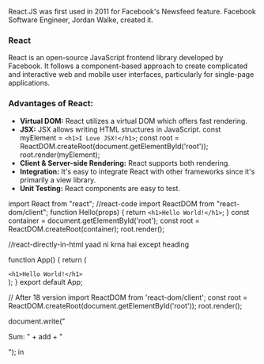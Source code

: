 <!-- react.js -->

React.JS was first used in 2011 for Facebook's Newsfeed feature. Facebook Software Engineer, Jordan Walke, created it.

### React
React is an open-source JavaScript frontend library developed by Facebook. It follows a component-based approach to create complicated and interactive web and mobile user interfaces, particularly for single-page applications.

### Advantages of React:
- **Virtual DOM:** React utilizes a virtual DOM which offers fast rendering.
- **JSX:** JSX allows writing HTML structures in JavaScript.
const myElement = ```<h1>I Love JSX!</h1>```;
const root = ReactDOM.createRoot(document.getElementById('root'));
root.render(myElement);
- **Client & Server-side Rendering:** React supports both rendering.
- **Integration:** It's easy to integrate React with other frameworks since it's primarily a view library.
- **Unit Testing:** React components are easy to test.

import React from "react";   //react-code
import ReactDOM from "react-dom/client";
function Hello(props) {
  return ```<h1>Hello World!</h1>```;
}
const container = document.getElementById('root');
const root = ReactDOM.createRoot(container);
root.render(<Hello />);

<!DOCTYPE html>   //react-directly-in-html yaad ni krna hai except heading
<html>
  <head>
    <script src="https://unpkg.com/react@18/umd/react.development.js" crossorigin></script>
    <script src="https://unpkg.com/react-dom@18/umd/react-dom.development.js" crossorigin></script>
    <script src="https://unpkg.com/@babel/standalone/babel.min.js"></script>
  </head>
  <body>
    <div id="mydiv"></div>
    <script type="text/babel">
      function Hello() {
        return ```<h1>Hello World!</h1>```;
      }
      const container = document.getElementById('mydiv');
      const root = ReactDOM.createRoot(container);
      root.render(<Hello />)
    </script>
  </body>
</html>

function App() {
  return (
    <div className="App">
      ```<h1>Hello World!</h1>```
    </div>
  );
}
export default App;

// After 18 version
import ReactDOM from 'react-dom/client';
const root = ReactDOM.createRoot(document.getElementById('root'));
root.render(<App />);

document.write("<p>Sum: " + add + "</p>"); in <script> tag


### Components:
Components in React encapsulate reusable pieces of functionality or UI. They promote a higher level of abstraction and modularity in building web applications.

### State:
The state object is where you store property values that belongs to the component. When the state object changes, the component re-renders.

### Pure Components:
React pure components are the components that do not re-render when the value of props and state has been updated with the same values. Since these components do not cause re-rendering.

### Controlled vs. Uncontrolled Components:
- **Controlled Component:** Receives its value through props and notifies changes through callbacks.
- **Uncontrolled Component:** Manages its own state internally and directly interacts with the DOM for data retrieval.

### Fragments:
Fragments allow grouping a list of children without adding extra nodes to the DOM. They are not rendered to the DOM directly.

### Props:
Props are arguments passed into React components. They contain data coming down from a parent component to a child component.
### Key Prop:
The "key" prop helps React identify elements during the reconciliation process, making updates efficient.

### Lifecycle of Components:
Each component in React has a lifecycle which you can monitor and manipulate during its three main phases: Mounting, Updating, and Unmounting.

### Mounting phase:
- `constructor()`: Initializes state.
- `getDerivedStateFromProps()`: Initializes state & gets prop for methods.
- `render()`: It is mandatory & actually puts HTML to the DOM.
- `componentDidMount()`: Executes after mounting, used for data fetching and side effects.

### Updating phase:
- `getDerivedStateFromProps()`: Still the natural place to set the state object.
- `shouldComponentUpdate()`: return True/False that specifies whether React should continue with the re-rendering or not.
- `componentDidUpdate()`: Executes after updates, useful for post-update side effects.
- `render()`: Same
- `getSnapshotBeforeUpdate()`: You have access to the props and state before the update
- `componentDidUpdate()`: Executes after updates, useful for post-update side effects.

### Unmounting phase:
- `componentWillUnmount()`: Executes before unmounting, used for cleanup tasks.

```javascript
  class Header extends React.Component {
    constructor(props) {
      super(props);
      this.state = { favoritecolor: "red" };
      console.log("Constructor: Initializing state.");
    }
    static getDerivedStateFromProps(props, state) {
      console.log("getDerivedStateFromProps: Syncing props with state.");
      return null; // No changes to state in this example.
    }
    componentDidMount() {
      console.log("componentDidMount: Component mounted to the DOM.");
      setTimeout(() => {
        this.setState({ favoritecolor: "yellow" });
      }, 1000);
    }
    shouldComponentUpdate(nextProps, nextState) {
      console.log("shouldComponentUpdate: Checking if component should re-render.");
      return true; // Allow the update
    }
    getSnapshotBeforeUpdate(prevProps, prevState) {
      console.log("getSnapshotBeforeUpdate: Capturing state before update.");
      return prevState.favoritecolor; // Snapshot of the previous favorite color.
    }
    componentDidUpdate(prevProps, prevState, snapshot) {
      console.log("componentDidUpdate: Component re-rendered.");
      document.getElementById("mydiv").innerHTML =
        `Before update, the favorite color was ${snapshot}. ` +
        `The updated favorite is ${this.state.favoritecolor}.`;
    }
    componentWillUnmount() {
      console.log("componentWillUnmount: Cleaning up before component unmounts.");
      alert("The component named Header is about to be unmounted.");
    }
    render() {
      console.log("Render: Rendering component.");
      return (
        <div>
          <h1>My Favorite Color is {this.state.favoritecolor}</h1>
          <div id="mydiv"></div>
        </div>
      );
    }
  }
  class App extends React.Component {
    constructor(props) {
      super(props);
      this.state = { showHeader: true };
    }
    toggleHeader = () => {
      this.setState((prevState) => ({ showHeader: !prevState.showHeader }));
    };
    render() {
      return (
        <div>
          {this.state.showHeader && <Header />}
          <button onClick={this.toggleHeader}>
            {this.state.showHeader ? "Unmount Header" : "Mount Header"}
          </button>
        </div>
      );
    }
  }
  const root = ReactDOM.createRoot(document.getElementById("root"));
  root.render(<App />);
```
//in function based useEffect does all of that

<>{ isGoal ? <MadeGoal/> : <MissedGoal/> }</>
in list remember to give keys


### React Router:
to add page routing.
 <BrowserRouter>
      <Routes>
        <Route path="/" element={<Layout />}>
        <Route index element={<Home />} />
        <Route path="blogs" element={<Blogs />} />
        <Route path="*" element={<NoPage />} />

### React css:
{{}}, camelCased instead of background-color
<h1 style={{backgroundColor: "lightblue"}}>Hello!</h1>
The CSS inside a module is available only for the component that imported it: my-style.module.css
Sass is a CSS pre-processor. Sass files are executed on the server and sends CSS to the browser. can use variables and other Sass functions.

### React Hooks:
Introduced in React version 16.8, hooks allow using state and other React features without converting functional components to classes. They streamline code and reduce the likelihood of bugs.

3 rules:
Hooks can only be called inside React function components.  
Hooks can only be called at the top level of a component.   
Hooks cannot be conditional.    

### Basic Hooks:
- `useState`: Returns a stateful value and a function to update it.
    setCar(previousState => { //to save previousState of object otherwise whole object would be destroyed.
          return { ...previousState, color: "blue" }
        })

- `useEffect`: Performs side effects in function components. Fetching data, directly updating the DOM, and timers. useEffect(<function>, <dependency>)
    return () => clearTimeout(timer) //remember to clear memory before leaving useEffect.

- `useContext`: The component at the top and bottom of the stack need access to the state. To do this without Context, we will need to pass the state as "props" through each deeply nested components. This is called "prop drilling".

  Component2({ user }){ <Component3 user={user} /> }

  import { createContext, useContext } from "react";
  const UserContext = createContext();
  <UserContext.Provider value={user}>
  </UserContext.Provider>
  const user = useContext(UserContext);


#### Additional Hooks:
- `useRef`: Performs side effects in function components.
  const count = useRef(0);
  useEffect(() => {
    count.current = count.current + 1;
  });
- `useReducer`: Manages state similar to Redux for smaller applications. //skibdi
  State Reducers with useReducer
  For complex state logic, useReducer can be more efficient.
  const initialState = { count: 0 };
  function reducer(state, action) {
    switch (action.type) {
      case 'increment': return { count: state.count + 1 };
      case 'decrement': return { count: state.count - 1 };
      default: return state;
    }
  }
  const [state, dispatch] = useReducer(reducer, initialState);


- `useMemo`: returns a memoized value & `useCallback`: returns a memoized function to prevent recreation on every re-render. We prefer useCallback as Every time a component re-renders, its functions get recreated it is called referential equality.

- `custom hooks`:
  function useSomeData(url) { //let's suppose fetch some data
    return data;
  }
  const data = useSomeData('/api/data');
  return <div>{data ? JSON.stringify(data) : 'Loading...'}</div>;

  extra 
  '''
- `useImperativeHandle`: Allows modifying the ref instance exposed from parent components.
- `useLayoutEffect`: Runs synchronously immediately after React has performed all DOM mutations.
- `useDebugValue`: Displays additional information next to custom Hooks, with optional formatting.
- `useHistory or useLocation` : Manages navigation and access to route history and location.
  '''


### Data Passing Between Components:
- To pass data from parent to child, use props.
- To pass data from child to parent, use callbacks.
- For data sharing among siblings and elsewhere, utilize React's Context API or state management libraries like Redux, MobX, and Recoil for larger applications.

### Limitations of React:
One limitation of React is its focus on views, which may require additional libraries or patterns for managing application state and routing.

### `dangerouslySetInnerHTML`:
This property allows rendering raw HTML in a component, replacing the use of innerHTML. However, its use should be limited due to potential security risks like cross-site scripting attacks.

### How to optimize React app performance:
1. Use **React.Suspense** and React.Lazy for Lazy Loading Components. This will only load component when it is needed.
```javascript
import LazyComponent from './LazyComponent';
const LazyComponent = React.lazy(() => import('./LazyComponent'));
```
2. Use **React.memo** for Component Memoization. Before the next render, if the new props are the same, React reuses the memoized result skipping the next rendering a component. 
```javascript
import React from 'react';
const MyComponent = React.memo(props =>  {
  /* render only if the props changed */
});
import { memo } from "react";
export default memo(Todos);
const calculation = expensiveCalculation(count);
const calculation = useMemo(() => expensiveCalculation(count), [count]);
```  
3. Use **React.Fragment** to Avoid Adding Extra Nodes to the DOM React Fragments do not produce any extra elements in the DOM Fragment’s child components will be rendered without any wrapping DOM node. 
```javascript
function App() {
  return (
    <React.Fragment> or <>
      <h1>Best App</h1>
      <p>Easy as pie!</p>
    </React.Fragment> or </>
  );
}
```
4. Utilize Reselect/Re-reselect in Redux to Reduce Re-renders:
* Enhances memoization for optimal performance.
* Shares and joins selectors.
* Supports runtime instantiation and custom caching.
* Utilize Production Build for deployment.

### Higher-Order Components :
It is an advanced technique in React for reusing component logic. It is a function that takes a component and returns a new component.
```javascript
const EnhancedComponent = higherOrderComponent(WrappedComponent);
```
HOCs are common in third-party React libraries, such as Redux’s connect and Relay’s createFragmentContainer.

HOC can be used for many use cases:
* Conditionally rendering components.
* Providing components with specific styles.
* Give other components any props.
* Showing a loader while a component waits for data.

- To pass data from parent to child, use props & for vice-versa use callbacks.

### What is children prop?
**Pros are immutable while the state is mutable**. Both of them can update themselves easily.
```javascript
const MyComponent = ({title, children}) => {
  return (
    <>
      <h1>{title}</h1>
      {children}
    </>
  );
}
import { MyComponent } from './MyComponent';
const App = () => {
  return (
    <MyComponent title = 'Simple React App'>
      <h2>Very Kewl Feature</h2>
    </MyComponent>
  );
}
```
### How to pass a parameter to an event handler or callback?
You can use an arrow function to wrap around an event handler and pass parameters:
```javascript
<button onClick={() => this.handleClick(id)} /> 
You can also pass arguments to a function which is defined as arrow function
const handleClick = (id) => () => {
    console.log(`The id is ${id}`)
}; 
<button onClick={this.handleClick(id)} />
```
### Why do we need to pass a function to setState()?
setState() is an asynchronous operation. React batches state changes for performance reasons. This means state may not change immediately after setState() is called.
```javascript
We should not rely on the current state when calling setState() since we can't be sure what that state will be.
// Wrong 
this.setState({
  counter: this.state.counter + 1
})
The solution is to pass a function to setState(), with the previous state as an argument.
// Correct 
this.setState((prevState) => ({
  counter: prevState.counter + 1
})) 
```
### Top 50 React questions: 

### Redux:
Redux is a state management library for JavaScript applications, commonly used with React. It provides a predictable state container and helps manage application state in a more organized way.

### Key Concepts:
- **Store:** Redux stores the entire state of your application in a single JavaScript object called the store. This makes it easy to access and manage the state from anywhere in your application.
- **Actions:** Actions are plain JavaScript objects that represent "what happened" in your application. They describe the intention to change the state and are the only way to send data to the Redux store.
- **Reducers:** Reducers are pure functions that specify how the application's state changes in response to actions sent to the store. They take the previous state and an action as arguments, and return the next state.
- **Dispatch:** Dispatch is a method provided by the store that allows you to send actions to the Redux store. When an action is dispatched, it triggers the corresponding reducer to update the state.

### Workflow:
- **Action Creation:** You define action creators, which are functions that create and return action objects. These action objects typically have a type field to indicate the type of action and optionally a payload field to carry data.
- **Dispatching Actions:** When some event occurs in your application (like a button click), you dispatch an action using the dispatch method provided by the Redux store.
- **Reducer Handling:** Reducers specify how the state should change in response to dispatched actions. They take the current state and an action as arguments, and return the next state based on the action type.
- **Updating State:** The Redux store applies the reducer functions to the current state and the dispatched action, producing a new state. This new state is then stored in the Redux store, replacing the previous state.

### Benefits:
- **Predictability:** Redux makes state changes predictable and transparent by following strict principles and patterns.
- **Debugging:** It provides powerful debugging tools, such as Redux DevTools, which allow you to track state changes over time.
- **Testability:** Redux promotes writing testable code by separating state logic from presentation components.

### Redux Thunk:
Redux Thunk is a middleware that enables handling asynchronous actions in Redux. It allows action creators to return functions instead of plain objects, useful for tasks like data fetching from APIs.

### Key Points:
- **What is Redux Thunk?** Redux Thunk helps handle asynchronous actions in Redux. It lets action creators return functions instead of plain action objects.
- **Why use Redux Thunk?** It's handy for tasks like fetching data from an API, where you need to wait for an async operation to complete before dispatching an action.
- **How does it work?** Instead of returning an action object directly, your action creator returns a function. This function receives dispatch and getState as arguments, allowing you to dispatch actions conditionally or after async operations.

```javascript
// Action creator using Redux Thunk
export const fetchData = () => {
  return (dispatch, getState) => {
    dispatch(fetchDataRequest()); // Dispatching an action to indicate start of data fetching
    // Async operation (e.g., fetching data from an API)
    fetch('https://api.example.com/data')
      .then(response => response.json())
      .then(data => {
        dispatch(fetchDataSuccess(data)); // Dispatching success action with fetched data
      })
      .catch(error => {
        dispatch(fetchDataFailure(error)); // Dispatching failure action with error
      });
  };
};
```
In this example, fetchData returns a function that receives dispatch and getState. Inside this function, you can dispatch actions based on async operation results, like fetching data from an API.
To use Redux Thunk, you need to apply it as middleware when creating the Redux store.
const { avatar, username } = this.props


react tricks:
{isLoading && <Spinner />}

const sortedData = useMemo(() => data.sort(), [data]); //memoize

Debouncing Inputs with useEffect
const [value, setValue] = useState('');
const [debouncedValue, setDebouncedValue] = useState('');
useEffect(() => {
  const handler = setTimeout(() => setDebouncedValue(value), 500);
  return () => clearTimeout(handler);
}, [value]);
<input value={value} onChange={(e) => setValue(e.target.value)} />

Lazy loading:
const LazyComponent = React.lazy(() => import('./LazyComponent'));
function App() {
  return (
    <React.Suspense fallback={<div>Loading...</div>}>
      <LazyComponent />
    </React.Suspense>
  );
}

To access previous state values, use useRef.
const [count, setCount] = useState(0);
const prevCount = useRef(count);
useEffect(() => {
  prevCount.current = count;
}, [count]);
console.log(`Previous: ${prevCount.current}, Current: ${count}`);

Avoid Re-renders by Passing Functions to useCallback
If a function doesn’t need to change, memoize it with useCallback.
const increment = useCallback(() => setCount(count + 1), [count]);

useLayoutEffect run effects after DOM updates but before paint.
useLayoutEffect(() => {
  console.log("Layout effect");
}, []);

Defining functions inline causes re-renders. Instead, define them outside.
const handleClick = () => console.log("Clicked");
<button onClick={handleClick}>Click Me</button>